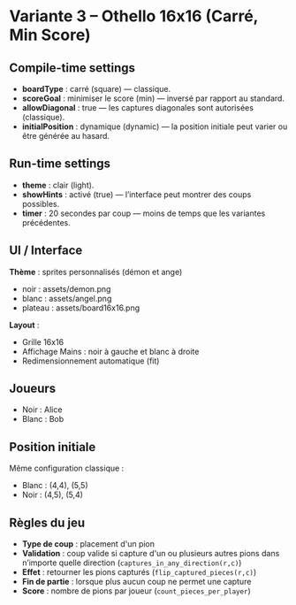 # Variante 3 – Othello 16x16 (Carré, Min Score)

## Compile-time settings

- **boardType** : carré (square) — classique.  
- **scoreGoal** : minimiser le score (min) — inversé par rapport au standard.  
- **allowDiagonal** : true — les captures diagonales sont autorisées (classique).  
- **initialPosition** : dynamique (dynamic) — la position initiale peut varier ou être générée au hasard.  

## Run-time settings

- **theme** : clair (light).  
- **showHints** : activé (true) — l’interface peut montrer des coups possibles.  
- **timer** : 20 secondes par coup — moins de temps que les variantes précédentes.  

## UI / Interface

**Thème** : sprites personnalisés (démon et ange)

- noir : assets/demon.png  
- blanc : assets/angel.png  
- plateau : assets/board16x16.png  

**Layout** :  

- Grille 16x16  
- Affichage Mains : noir à gauche et blanc à droite  
- Redimensionnement automatique (fit)  

## Joueurs

- Noir : Alice  
- Blanc : Bob  

## Position initiale

Même configuration classique :  

- Blanc : (4,4), (5,5)  
- Noir : (4,5), (5,4)  

## Règles du jeu

- **Type de coup** : placement d'un pion  
- **Validation** : coup valide si capture d'un ou plusieurs autres pions dans n’importe quelle direction (`captures_in_any_direction(r,c)`)  
- **Effet** : retourner les pions capturés (`flip_captured_pieces(r,c)`)  
- **Fin de partie** : lorsque plus aucun coup ne permet une capture  
- **Score** : nombre de pions par joueur (`count_pieces_per_player`)
